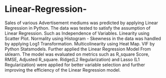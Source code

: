 # Linear-Regression-
Sales of various Advertisement  mediums was predicted by applying Linear Regression in Python. The data was tested to satisfy the assumption of Linear Regression. Such as Independence of Variables. Linearity using Scatter Plot. Normality using Histogram - Skewness in the data was handled by applying Log1 Transformation. Multicolinearity using Heat Map. VIF by Python Statsmodels. Further applied the Linear Regression Model From sklearn. The model was evaluated on metrics such as R_square Score, RMSE, Adjusted R_square. Ridge(L2 Regularization) and Lasso (L1 Regularization) were applied for better variable selection and further improving the efficiency of the Linear Regression model.
